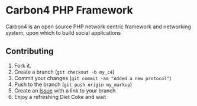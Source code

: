 Carbon4 PHP Framework
=====================

Carbon4 is an open source PHP network centric framework and networking system, upon which to build social applications 


Contributing
------------

1. Fork it.
2. Create a branch (`git checkout -b my_c4`)
3. Commit your changes (`git commit -am "Added a new protocol"`)
4. Push to the branch (`git push origin my_markup`)
5. Create an [Issue][1] with a link to your branch
6. Enjoy a refreshing Diet Coke and wait


[r2h]: http://github.com/github/markup/tree/master/lib/github/commands/rest2html
[r2hc]: http://github.com/github/markup/tree/master/lib/github/markups.rb#L13
[1]: http://github.com/github/markup/issues